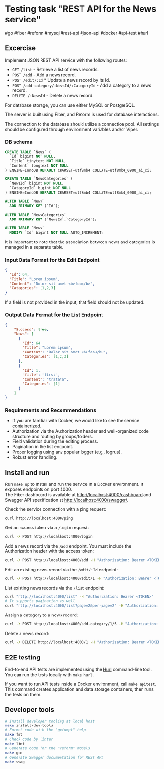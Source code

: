 # Testing task "REST API for the News service"

 #go #fiber #reform #mysql #rest-api #json-api #docker #api-test #hurl

## Excercise

Implement JSON REST API service with the following routes:

* `GET /list` - Retrieve a list of news records.
* `POST /add` - Add a news record.
* `POST /edit/:Id` * Update a news record by its Id.
* `POST /add-category/:NewsId/:CategoryId` - Add a category to a news record.
* `DELETE /:NewsId` - Delete a news record.

For database storage, you can use either MySQL or PostgreSQL.

The server is built using Fiber, and Reform is used for database interactions.

The connection to the database should utilize a connection pool. All settings should be configured through environment variables and/or Viper.

### DB schema

```SQL
CREATE TABLE `News` (
  `Id` bigint NOT NULL,
  `Title` tinytext NOT NULL,
  `Content` longtext NOT NULL
) ENGINE=InnoDB DEFAULT CHARSET=utf8mb4 COLLATE=utf8mb4_0900_ai_ci;

CREATE TABLE `NewsCategories` (
  `NewsId` bigint NOT NULL,
  `CategoryId` bigint NOT NULL
) ENGINE=InnoDB DEFAULT CHARSET=utf8mb4 COLLATE=utf8mb4_0900_ai_ci;

ALTER TABLE `News`
  ADD PRIMARY KEY (`Id`);

ALTER TABLE `NewsCategories`
  ADD PRIMARY KEY (`NewsId`,`CategoryId`);

ALTER TABLE `News`
  MODIFY `Id` bigint NOT NULL AUTO_INCREMENT;
```

It is important to note that the association between news and categories is managed in a separate table.

### Input Data Format for the Edit Endpoint

```json
{
  "Id": 64,
  "Title": "Lorem ipsum",
  "Content": "Dolor sit amet <b>foo</b>",
  "Categories": [1,2,3]
}
```

If a field is not provided in the input, that field should not be updated.

### Output Data Format for the List Endpoint

```json
{
    "Success": true,
    "News": [
      {
        "Id": 64,
        "Title": "Lorem ipsum",
        "Content": "Dolor sit amet <b>foo</b>",
        "Categories": [1,2,3]
      },
      {
        "Id": 1,
        "Title": "first",
        "Content": "tratata",
        "Categories": [1]
      }
    ]
}
```

### Requirements and Recommendations

* If you are familiar with Docker, we would like to see the service containerized.
* Authorization via the Authorization header and well-organized code structure and routing by groups/folders.
* Field validation during the editing process.
* Pagination in the list endpoint.
* Proper logging using any popular logger (e.g., logrus).
* Robust error handling.

## Install and run

Run `make up` to install and run the service in a Docker environment. It exposes endpoints on port 4000.  
The Fiber dashboard is available at [http://localhost:4000/dashboard](http://localhost:4000/dashboard) and Swagger API specification at [http://localhost:4000/swagger/](http://localhost:4000/swagger/).

Check the service connection with a ping request:

```sh
curl http://localhost:4000/ping
```

Get an access token via a `/login` request:

```sh
curl -X POST http://localhost:4000/login
```

Add a news record via the `/add` endpoint. You must include the Authorization header with the access token:

```sh
curl -X POST http://localhost:4000/add -H "Authorization: Bearer <TOKEN>" -H "Content-type: application/json" -d "{\"Title\":\"Title AAA\",\"Content\":\"Content AAA\",\"Categories\":[1,2,3]}"
```

Edit an existing news record via the `/edit/:Id` endpoint:

```sh
curl -X POST http://localhost:4000/edit/1 -H "Authorization: Bearer <TOKEN>" -H "Content-type: application/json" -d "{\"Id\":1,\"Title\":\"Title aaa\",\"Content\":\"Content aaa\",\"Categories\":[2,3,4]}"
```

List existing news records via the `/list` endpoint:

```sh
curl "http://localhost:4000/list" -H "Authorization: Bearer <TOKEN>"
# It supports pagination as well
curl "http://localhost:4000/list?page=2&per-page=2" -H "Authorization: Bearer <TOKEN>"
```

Assign a category to a news record:

```sh
curl -X POST http://localhost:4000/add-category/1/5 -H "Authorization: Bearer <TOKEN>"
```

Delete a news record:

```sh
curl -X DELETE http://localhost:4000/1 -H "Authorization: Bearer <TOKEN>"
```

## E2E testing

End-to-end API tests are implemented using the [Hurl](https://hurl.dev/) command-line tool.
You can run the tests locally with `make hurl`.

If you want to run API tests inside a Docker environment, call `make apitest`.
This command creates application and data storage containers, then runs the tests on them.

## Developer tools

```sh
# Install developer tooling at local host
make install-dev-tools
# Format code with the "gofumpt" help
make fmt
# Check code by linter
make lint
# Generate code for the "reform" models
make gen
# Generate Swagger documentation for REST API
make swag
```

